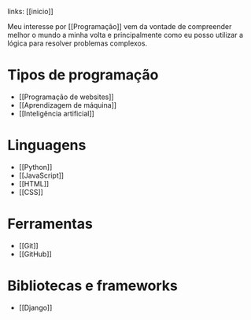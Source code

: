 ---
---

links: [[inicio]]

Meu interesse por [[Programação]] vem da vontade de compreender melhor o mundo a minha volta e principalmente como eu posso utilizar a lógica para resolver problemas complexos. 

# Tipos de programação

- [[Programação de websites]]
- [[Aprendizagem de máquina]]
- [[Inteligência artificial]]

# Linguagens

- [[Python]]
- [[JavaScript]]
- [[HTML]]
- [[CSS]]

# Ferramentas
- [[Git]]
- [[GitHub]]

# Bibliotecas e frameworks

- [[Django]]